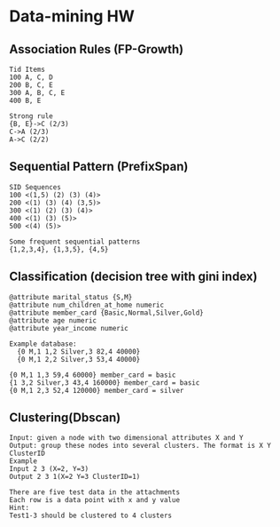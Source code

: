 # Data-mining HW
## Association Rules (FP-Growth) 
    Tid Items
    100 A, C, D
    200 B, C, E
    300 A, B, C, E
    400 B, E

    Strong rule
    {B, E}->C (2/3)
    C->A (2/3)
    A->C (2/2)
## Sequential Pattern (PrefixSpan) 
    SID Sequences
    100 <(1,5) (2) (3) (4)>
    200 <(1) (3) (4) (3,5)>
    300 <(1) (2) (3) (4)>
    400 <(1) (3) (5)>
    500 <(4) (5)>
 
    Some frequent sequential patterns
    {1,2,3,4}, {1,3,5}, {4,5}

## Classification (decision tree with gini index) 

    @attribute marital_status {S,M}
    @attribute num_children_at_home numeric
    @attribute member_card {Basic,Normal,Silver,Gold}
    @attribute age numeric
    @attribute year_income numeric

    Example database:
      {0 M,1 1,2 Silver,3 82,4 40000}
      {0 M,1 2,2 Silver,3 53,4 40000}
      
    {0 M,1 1,3 59,4 60000} member_card = basic
    {1 3,2 Silver,3 43,4 160000} member_card = basic
    {0 M,1 2,3 52,4 120000} member_card = silver 

## Clustering(Dbscan)

    Input: given a node with two dimensional attributes X and Y 
    Output: group these nodes into several clusters. The format is X Y ClusterID 
    Example 
    Input 2 3 (X=2, Y=3)
    Output 2 3 1(X=2 Y=3 ClusterID=1)
    
    There are five test data in the attachments
    Each row is a data point with x and y value
    Hint: 
    Test1-3 should be clustered to 4 clusters

